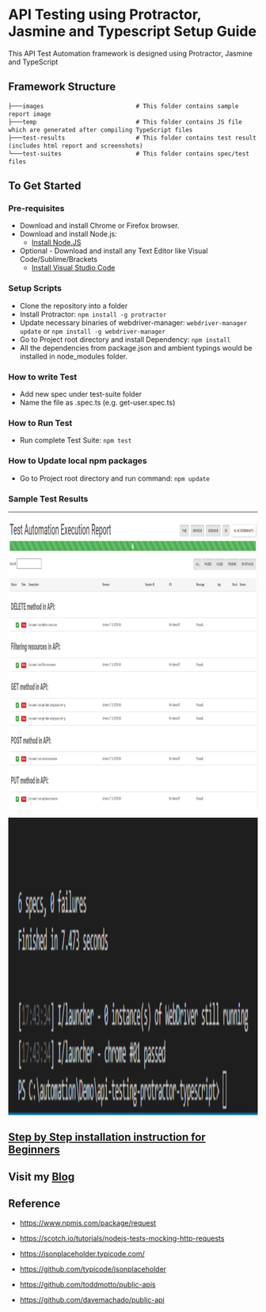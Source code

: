 <!-- ![Protractor, Jasmine and Typescript](./images/api-protractor-jasmine-typescript.png?raw=true "Protractor, Jasmine and Typescript") -->

# API Testing using Protractor, Jasmine and Typescript Setup Guide
This API Test Automation framework is designed using Protractor, Jasmine and TypeScript

## Framework Structure
```
├───images                          # This folder contains sample report image
├───temp                            # This folder contains JS file which are generated after compiling TypeScript files
├───test-results                    # This folder contains test result (includes html report and screenshots)
└───test-suites                     # This folder contains spec/test files
```

## To Get Started

### Pre-requisites
* Download and install Chrome or Firefox browser.
* Download and install Node.js:
  * [Install Node.JS](https://qaloop.tk/blog/2018/11/23/install-node-js/ "Install Node.JS")
* Optional - Download and install any Text Editor like Visual Code/Sublime/Brackets
  * [Install Visual Studio Code](https://qaloop.tk/blog/2018/11/23/install-visual-studio-code/ "Install Visual Studio Code")


### Setup Scripts 
* Clone the repository into a folder
* Install Protractor: `npm install -g protractor`
* Update necessary binaries of webdriver-manager: `webdriver-manager update` or `npm install -g webdriver-manager`
* Go to Project root directory and install Dependency: `npm install`
* All the dependencies from package.json and ambient typings would be installed in node_modules folder.

### How to write Test
* Add new spec under test-suite folder
* Name the file as <testname>.spec.ts (e.g. get-user.spec.ts)

### How to Run Test
* Run complete Test Suite: `npm test`

### How to Update local npm packages
* Go to Project root directory and run command: `npm update`

### Sample Test Results
<p align="center">
<img src= "./images/test-results.png" width=800 height=600 alt="API Testing using Protractor, Jasmine and Typescript Test Result"/>
</p>

<p align="center">
<img src= "./images/console-test-results.png" width=800 height=600 alt="API Testing using Protractor, Jasmine and Typescript Test Result"/>
</p>



## [Step by Step installation instruction for Beginners](https://qaloop.tk/protractor/ "Step by Step installation instruction for Beginners")


## Visit my [Blog](https://qaloop.tk/blog/ "Blog")

## Reference
* https://www.npmjs.com/package/request

* https://scotch.io/tutorials/nodejs-tests-mocking-http-requests

* https://jsonplaceholder.typicode.com/
* https://github.com/typicode/jsonplaceholder

* https://github.com/toddmotto/public-apis
* https://github.com/davemachado/public-api